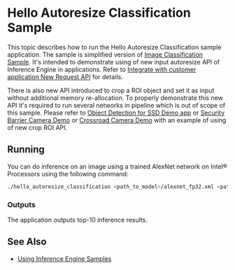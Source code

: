 # Hello Autoresize Classification Sample

This topic describes how to run the Hello Autoresize Classification sample application.
The sample is simplified version of [Image Classification Sample](./samples/classification_sample/README.md).
It's intended to demonstrate using of new input autoresize API of Inference Engine in applications. Refer to
[Integrate with customer application New Request API](./docs/IE_DG/Integrate_with_customer_application_new_API.md) for details.

There is also new API introduced to crop a ROI object and set it as input without additional memory re-allocation.
To properly demonstrate this new API it's required to run several networks in pipeline which is out of scope of this sample.
Please refer to [Object Detection for SSD Demo app](./samples/object_detection_demo_ssd_async/README.md) or
[Security Barrier Camera Demo](./samples/security_barrier_camera_demo/README.md) or
[Crossroad Camera Demo](./samples/crossroad_camera_demo/README.md) with an example of using of new crop ROI API.

## Running

You can do inference on an image using a trained AlexNet network on Intel&reg; Processors using the following command:
```sh
./hello_autoresize_classification <path_to_model>/alexnet_fp32.xml <path_to_image>/cat.bmp CPU
```

### Outputs

The application outputs top-10 inference results. 

## See Also 
* [Using Inference Engine Samples](./docs/IE_DG/Samples_Overview.md)
